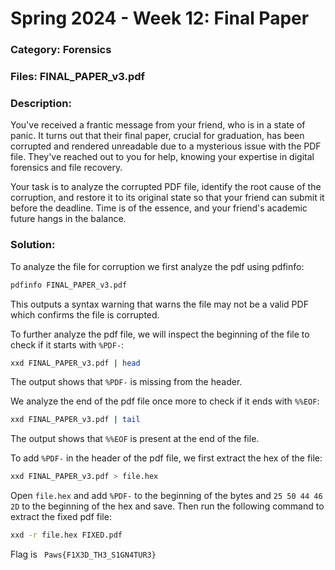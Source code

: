 # Spring 2024 - Week 12: Final Paper

### Category: Forensics

### Files: FINAL_PAPER_v3.pdf

### Description: 
You've received a frantic message from your friend, who is in a state of panic. It turns out that their final paper, crucial for graduation, has been corrupted and rendered unreadable due to a mysterious issue with the PDF file. They've reached out to you for help, knowing your expertise in digital forensics and file recovery.

Your task is to analyze the corrupted PDF file, identify the root cause of the corruption, and restore it to its original state so that your friend can submit it before the deadline. Time is of the essence, and your friend's academic future hangs in the balance.

### Solution:
To analyze the file for corruption we first analyze the pdf using pdfinfo:
```bash
pdfinfo FINAL_PAPER_v3.pdf
```
This outputs a syntax warning that warns the file may not be a valid PDF which confirms the file is corrupted.

To further analyze the pdf file, we will inspect the beginning of the file to check if it starts with `%PDF-`:
```bash
xxd FINAL_PAPER_v3.pdf | head
```
The output shows that `%PDF-` is missing from the header.

We analyze the end of the pdf file once more to check if it ends with `%%EOF`:
```bash
xxd FINAL_PAPER_v3.pdf | tail
```
The output shows that `%%EOF` is present at the end of the file.

To add `%PDF-` in the header of the pdf file, we first extract the hex of the file:
```bash
xxd FINAL_PAPER_v3.pdf > file.hex
```
Open `file.hex` and add `%PDF-` to the beginning of the bytes and `25 50 44 46 2D` to the beginning of the hex and save. Then run the following command to extract the fixed pdf file:
```bash
xxd -r file.hex FIXED.pdf
```

Flag is ` Paws{F1X3D_TH3_S1GN4TUR3}`
